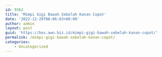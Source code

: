 ```yaml
---
id: 9362
title: 'Mimpi Gigi Bawah Sebelah Kanan Copot'
date: '2022-12-29T08:06:03+00:00'
author: admin
layout: post
guid: 'https://bos.awn.biz.id/mimpi-gigi-bawah-sebelah-kanan-copot/'
permalink: /mimpi-gigi-bawah-sebelah-kanan-copot/
categories:
    - Uncategorized
---
```


